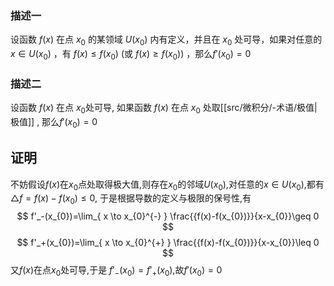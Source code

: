 
### 描述一
设函数 $f(x)$ 在点 $x_0$ 的某领域 $U(x_0)$ 内有定义，并且在 $x_0$ 处可导，如果对任意的 $x \in U(x_0)$ ，有 $f(x) ≤ f(x_0)$ (或 $f(x) ≥ f(x_0)$) ，那么$f'(x_0)=0$

### 描述二
设函数 $f(x)$ 在点 $x_0$处可导, 如果函数 $f(x)$ 在点 $x_0$ 处取[[src/微积分/-术语/极值|极值]] , 那么$f'(x_0)=0$

## 证明
不妨假设$f(x)$在$x_{0}$点处取得极大值,则存在$x_{0}$的邻域$U(x_{0})$,对任意的$x\in U(x_{0})$,都有$\triangle f=f(x)-f(x_{0})\leq 0$, 于是根据导数的定义与极限的保号性,有
$$
f'_-(x_{0})=\lim_{ x \to x_{0}^{-} } \frac{{f(x)-f(x_{0})}}{x-x_{0}}\geq  0
$$
$$
f'_+(x_{0})=\lim_{ x \to x_{0}^{+} } \frac{{f(x)-f(x_{0})}}{x-x_{0}}\leq    0
$$
又$f(x)$在点$x_{0}$处可导,于是 $f'_-(x_{0})=f'_+(x_{0})$,故$f'(x_{0})=0$

